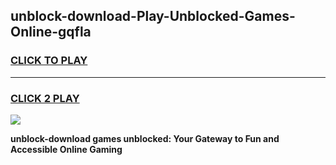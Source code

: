 
## unblock-download-Play-Unblocked-Games-Online-gqfla
<h3>
<a href="https://premium76.site?title=unblock-download&ref=25A">CLICK TO PLAY</a></h3>
<hr>

<h3>
<a href="https://premium76.site?title=unblock-download&ref=25A">CLICK 2 PLAY</a>
  
</h3>

<a href="https://premium76.site?title=unblock-download&ref=25A"><img src="https://clearcache.store/games.png"></a>


**unblock-download games unblocked: Your Gateway to Fun and Accessible Online Gaming**
